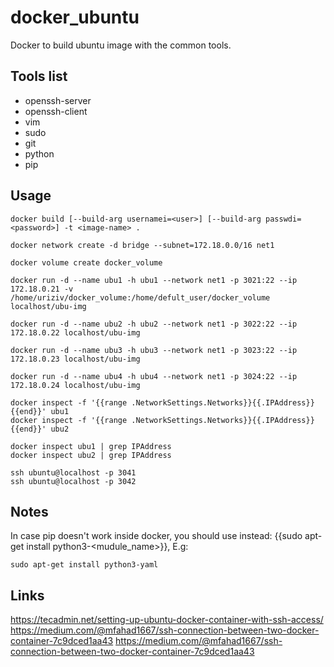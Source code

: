 # docker_ubuntu
Docker to build ubuntu image with the common tools.

## Tools list
- openssh-server
- openssh-client
- vim
- sudo
- git
- python
- pip


## Usage
```
docker build [--build-arg usernamei=<user>] [--build-arg passwdi=<password>] -t <image-name> .
```

```
docker network create -d bridge --subnet=172.18.0.0/16 net1
```

```
docker volume create docker_volume
```


```
docker run -d --name ubu1 -h ubu1 --network net1 -p 3021:22 --ip 172.18.0.21 -v /home/uriziv/docker_volume:/home/defult_user/docker_volume localhost/ubu-img

docker run -d --name ubu2 -h ubu2 --network net1 -p 3022:22 --ip 172.18.0.22 localhost/ubu-img

docker run -d --name ubu3 -h ubu3 --network net1 -p 3023:22 --ip 172.18.0.23 localhost/ubu-img

docker run -d --name ubu4 -h ubu4 --network net1 -p 3024:22 --ip 172.18.0.24 localhost/ubu-img
```

```
docker inspect -f '{{range .NetworkSettings.Networks}}{{.IPAddress}}{{end}}' ubu1
docker inspect -f '{{range .NetworkSettings.Networks}}{{.IPAddress}}{{end}}' ubu2
```

```
docker inspect ubu1 | grep IPAddress
docker inspect ubu2 | grep IPAddress
```

```
ssh ubuntu@localhost -p 3041
ssh ubuntu@localhost -p 3042
```

## Notes
In case pip doesn't work inside docker, you should use instead: {{sudo apt-get install python3-<mudule_name>}}, E.g:

```
sudo apt-get install python3-yaml
```

## Links
https://tecadmin.net/setting-up-ubuntu-docker-container-with-ssh-access/
https://medium.com/@mfahad1667/ssh-connection-between-two-docker-container-7c9dced1aa43
https://medium.com/@mfahad1667/ssh-connection-between-two-docker-container-7c9dced1aa43
